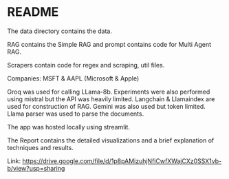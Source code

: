# README

The data directory contains the data.

RAG contains the Simple RAG and prompt contains code for Multi Agent RAG.

Scrapers contain code for regex and scraping, util files.

Companies: MSFT & AAPL (Microsoft & Apple)

Groq was used for calling LLama-8b. Experiments were also performed using mistral but the API was heavily limited. Langchain & Llamaindex are used for construction of RAG. Gemini was also used but token limited. Llama parser was used to parse the documents.

The app was hosted locally using streamlit.

The Report contains the detailed visualizations and a brief explanation of techniques and results.

Link: https://drive.google.com/file/d/1p8pAMizuhjNfiCwfXWajCXz0SSX1vb-b/view?usp=sharing